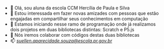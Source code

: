 - 👋 Olá, sou aluna da escola CCM Hercília de Paula e Silva
- 👀 Estou interessada em fazer novas amizades com pessoas que estão engajadas em compartilhar seus conhecimentos em computação 
- 🌱 Estamos iniciando nesse ramo de programação onde já realizamos dois projetos em duas bibliotecas distintas: Scratch e P5.js
- 💞️ Nós iremos colaborar com códigos destas duas bibliotecas 
- 📫 *suellen.aparecidade.souza@escola.pr.gov.br*

<!---
suhsouza3/suhsouza3 is a ✨ special ✨ repository because its `README.md` (this file) appears on your GitHub profile.
You can click the Preview link to take a look at your changes.
--->
